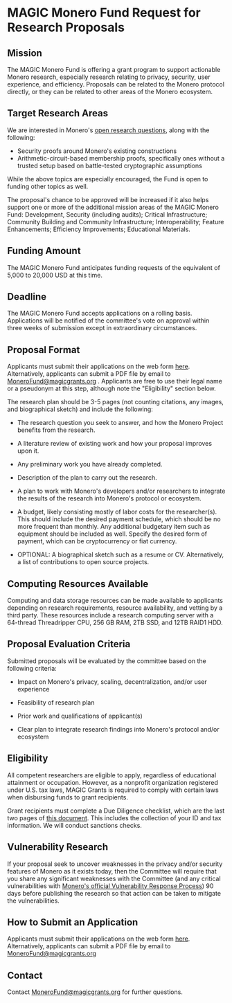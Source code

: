 # MAGIC Monero Fund Request for Research Proposals

## Mission  

The MAGIC Monero Fund is offering a grant program to support actionable Monero research, especially research relating to privacy, security, user experience, and efficiency. Proposals can be related to the Monero protocol directly, or they can be related to other areas of the Monero ecosystem.  

## Target Research Areas

We are interested in Monero's [open research questions](https://github.com/monero-project/research-lab/issues/94), along with the following:

- Security proofs around Monero's existing constructions
- Arithmetic-circuit-based membership proofs, specifically ones without a trusted setup based on battle-tested cryptographic assumptions

While the above topics are especially encouraged, the Fund is open to funding other topics as well.

The proposal's chance to be approved will be increased if it also helps support one or more of the additional mission areas of the MAGIC Monero Fund: Development, Security (including audits); Critical Infrastructure; Community Building and Community Infrastructure; Interoperability; Feature Enhancements; Efficiency Improvements; Educational Materials.  

## Funding Amount  

The MAGIC Monero Fund anticipates funding requests of the equivalent of 5,000 to 20,000 USD at this time.  

## Deadline  

The MAGIC Monero Fund accepts applications on a rolling basis. Applications will be notified of the committee's vote on approval within three weeks of submission except in extraordinary circumstances.  

## Proposal Format  

Applicants must submit their applications on the web form [here](/apply). Alternatively, applicants can submit a PDF file by email to MoneroFund@magicgrants.org . Applicants are free to use their legal name or a pseudonym at this step, although note the "Eligibility" section below.  

The research plan should be 3-5 pages (not counting citations, any images, and biographical sketch) and include the following:  

*   The research question you seek to answer, and how the Monero Project benefits from the research.  
    
*   A literature review of existing work and how your proposal improves upon it.  
    
*   Any preliminary work you have already completed.  
    
*   Description of the plan to carry out the research.  
    
*   A plan to work with Monero's developers and/or researchers to integrate the results of the research into Monero's protocol or ecosystem.  
    
*   A budget, likely consisting mostly of labor costs for the researcher(s). This should include the desired payment schedule, which should be no more frequent than monthly. Any additional budgetary item such as equipment should be included as well. Specify the desired form of payment, which can be cryptocurrency or fiat currency.  
    
*   OPTIONAL: A biographical sketch such as a resume or CV. Alternatively, a list of contributions to open source projects.  
    

## Computing Resources Available  

Computing and data storage resources can be made available to applicants depending on research requirements, resource availability, and vetting by a third party. These resources include a research computing server with a 64-thread Threadripper CPU, 256 GB RAM, 2TB SSD, and 12TB RAID1 HDD.

## Proposal Evaluation Criteria  

Submitted proposals will be evaluated by the committee based on the following criteria:  

*   Impact on Monero's privacy, scaling, decentralization, and/or user experience  
    
*   Feasibility of research plan  
    
*   Prior work and qualifications of applicant(s)  
    
*   Clear plan to integrate research findings into Monero's protocol and/or ecosystem  
    

## Eligibility  

All competent researchers are eligible to apply, regardless of educational attainment or occupation. However, as a nonprofit organization registered under U.S. tax laws, MAGIC Grants is required to comply with certain laws when disbursing funds to grant recipients.  

Grant recipients must complete a Due Diligence checklist, which are the last two pages of [this document](https://magicgrants.org/funds/MAGIC%20Fund%20Grant%20Disbursement%20Process%20and%20Requirements.pdf). This includes the collection of your ID and tax information. We will conduct sanctions checks.  

## Vulnerability Research  

If your proposal seek to uncover weaknesses in the privacy and/or security features of Monero as it exists today, then the Committee will require that you share any significant weaknesses with the Committee (and any critical vulnerabilities with [Monero's official Vulnerability Response Process](https://github.com/monero-project/meta/blob/master/VULNERABILITY_RESPONSE_PROCESS.md)) 90 days before publishing the research so that action can be taken to mitigate the vulnerabilities.

## How to Submit an Application

Applicants must submit their applications on the web form [here](/apply). Alternatively, applicants can submit a PDF file by email to MoneroFund@magicgrants.org

## Contact  

Contact MoneroFund@magicgrants.org for further questions.
